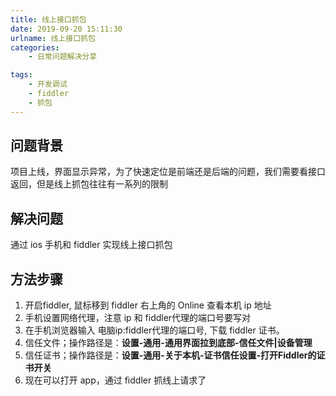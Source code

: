 ```yaml
---
title: 线上接口抓包
date: 2019-09-20 15:11:30
urlname: 线上接口抓包
categories:
    - 日常问题解决分享

tags:
    - 开发调试
    - fiddler
    - 抓包
---
```


## 问题背景
项目上线，界面显示异常，为了快速定位是前端还是后端的问题，我们需要看接口返回，但是线上抓包往往有一系列的限制

## 解决问题
通过 ios 手机和 fiddler 实现线上接口抓包

## 方法步骤
1. 开启fiddler, 鼠标移到 fiddler 右上角的 Online 查看本机 ip 地址
2. 手机设置网络代理，注意 ip 和 fiddler代理的端口号要写对
3. 在手机浏览器输入 电脑ip:fiddler代理的端口号, 下载 fiddler 证书。
4. 信任文件；操作路径是：**设置-通用-通用界面拉到底部-信任文件|设备管理**
5. 信任证书；操作路径是：**设置-通用-关于本机-证书信任设置-打开Fiddler的证书开关**
6. 现在可以打开 app，通过 fiddler 抓线上请求了